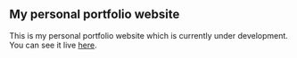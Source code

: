 ## My personal portfolio website

This is my personal portfolio website which is currently under development. You can see it live [here](https://shadracreyes.com).

